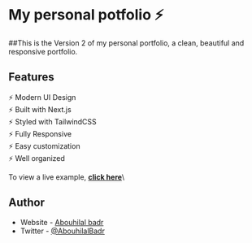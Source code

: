 # My personal potfolio ⚡️

##This is the Version 2 of my personal portfolio, a clean, beautiful and responsive portfolio.

## Features

⚡️ Modern UI Design\
⚡️ Built with Next.js\
⚡️ Styled with TailwindCSS\
⚡️ Fully Responsive\
⚡️ Easy customization\
⚡️ Well organized

To view a live example, **[click here](https://badrabouhilal.com/)**\

## Author

- Website - [Abouhilal badr](https://www.badrabouhilal.com)
- Twitter - [@AbouhilalBadr](https://www.twitter.com/AbouhilalBadr)